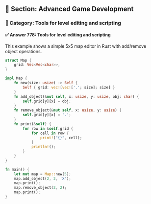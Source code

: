 ## 📘 Section: Advanced Game Development  
### 🔹 Category: Tools for level editing and scripting  
#### ✅ Answer 778: Tools for level editing and scripting

This example shows a simple 5x5 map editor in Rust with add/remove object operations.

```rust
struct Map {
    grid: Vec<Vec<char>>,
}

impl Map {
    fn new(size: usize) -> Self {
        Self { grid: vec![vec!['.'; size]; size] }
    }
    fn add_object(&mut self, x: usize, y: usize, obj: char) {
        self.grid[y][x] = obj;
    }
    fn remove_object(&mut self, x: usize, y: usize) {
        self.grid[y][x] = '.';
    }
    fn print(&self) {
        for row in &self.grid {
            for cell in row {
                print!("{}", cell);
            }
            println!();
        }
    }
}

fn main() {
    let mut map = Map::new(5);
    map.add_object(2, 2, 'X');
    map.print();
    map.remove_object(2, 2);
    map.print();
}
```
